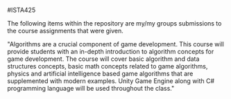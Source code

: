 #ISTA425

The following items within the repository are my/my groups submissions to the course assignments that were given.

"Algorithms are a crucial component of game development. This course will provide students with an in-depth introduction to algorithm concepts for game development. The course will cover basic algorithm and data structures concepts, basic math concepts related to game algorithms, physics and artificial intelligence based game algorithms that are supplemented with modern examples. Unity Game Engine along with C# programming language will be used throughout the class."
